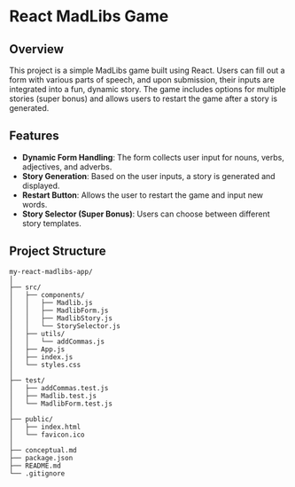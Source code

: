 # React MadLibs Game

## Overview

This project is a simple MadLibs game built using React. Users can fill out a form with various parts of speech, and upon submission, their inputs are integrated into a fun, dynamic story. The game includes options for multiple stories (super bonus) and allows users to restart the game after a story is generated.

## Features

- **Dynamic Form Handling**: The form collects user input for nouns, verbs, adjectives, and adverbs.
- **Story Generation**: Based on the user inputs, a story is generated and displayed.
- **Restart Button**: Allows the user to restart the game and input new words.
- **Story Selector (Super Bonus)**: Users can choose between different story templates.

## Project Structure

```plaintext
my-react-madlibs-app/
│
├── src/
│   ├── components/
│   │   ├── Madlib.js
│   │   ├── MadlibForm.js
│   │   ├── MadlibStory.js
│   │   └── StorySelector.js
│   ├── utils/
│   │   └── addCommas.js
│   ├── App.js
│   ├── index.js
│   └── styles.css
│
├── test/
│   ├── addCommas.test.js
│   ├── Madlib.test.js
│   └── MadlibForm.test.js
│
├── public/
│   ├── index.html
│   └── favicon.ico
│
├── conceptual.md
├── package.json
├── README.md
└── .gitignore
